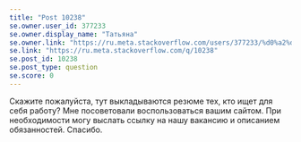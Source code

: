 ```yaml
---
title: "Post 10238"
se.owner.user_id: 377233
se.owner.display_name: "Татьяна"
se.owner.link: "https://ru.meta.stackoverflow.com/users/377233/%d0%a2%d0%b0%d1%82%d1%8c%d1%8f%d0%bd%d0%b0"
se.link: "https://ru.meta.stackoverflow.com/q/10238"
se.post_id: 10238
se.post_type: question
se.score: 0
---
```

<p>Скажите пожалуйста, тут выкладываются резюме тех, кто ищет для себя работу? Мне посоветовали воспользоваться вашим сайтом. При необходимости могу выслать ссылку на нашу вакансию и описанием обязанностей. Спасибо.</p>
